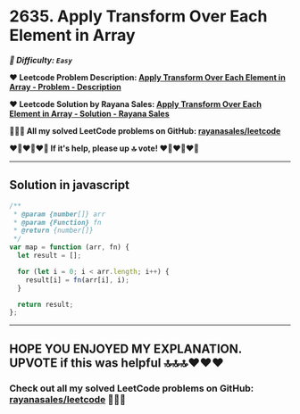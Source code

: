 # 2635. Apply Transform Over Each Element in Array

**_🌱 Difficulty: `Easy`_**

**❤️ Leetcode Problem Description: [Apply Transform Over Each Element in Array - Problem - Description](https://leetcode.com/problems/apply-transform-over-each-element-in-array/)**

**❤️ Leetcode Solution by Rayana Sales: [Apply Transform Over Each Element in Array - Solution - Rayana Sales](https://leetcode.com/problems/apply-transform-over-each-element-in-array/solutions/5733939/the-easiest-solution-simple-to-understand-javascript-solution/)**

**💁🏻‍♀️ All my solved LeetCode problems on GitHub: [rayanasales/leetcode](https://github.com/rayanasales/leetcode)**

**❤️‍🔥❤️‍🔥❤️‍🔥 If it's help, please up 🔝 vote! ❤️‍🔥❤️‍🔥❤️‍🔥**

---

## Solution in javascript

```js
/**
 * @param {number[]} arr
 * @param {Function} fn
 * @return {number[]}
 */
var map = function (arr, fn) {
  let result = [];

  for (let i = 0; i < arr.length; i++) {
    result[i] = fn(arr[i], i);
  }

  return result;
};
```

---

## HOPE YOU ENJOYED MY EXPLANATION. UPVOTE if this was helpful 🔝🔝🔝❤️❤️❤️

### Check out all my solved LeetCode problems on GitHub: [rayanasales/leetcode](https://github.com/rayanasales/leetcode) 🤙😚🤘
